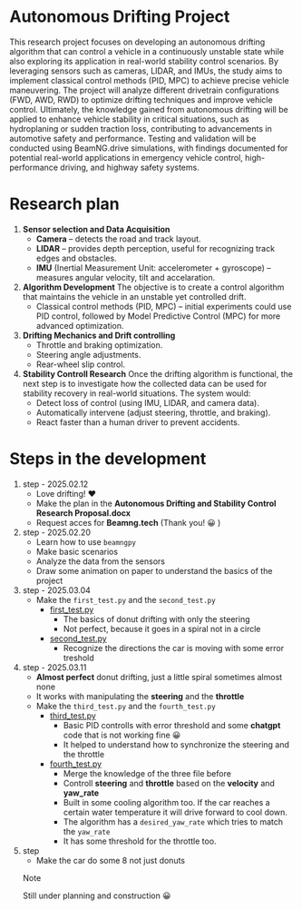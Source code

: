 # Autonomous Drifting Project

This research project focuses on developing an autonomous drifting algorithm that can control a vehicle in a continuously unstable state while also exploring its application in real-world stability control scenarios. By leveraging sensors such as cameras, LIDAR, and IMUs, the study aims to implement classical control methods (PID, MPC) to achieve precise vehicle maneuvering. The project will analyze different drivetrain configurations (FWD, AWD, RWD) to optimize drifting techniques and improve vehicle control. Ultimately, the knowledge gained from autonomous drifting will be applied to enhance vehicle stability in critical situations, such as hydroplaning or sudden traction loss, contributing to advancements in automotive safety and performance. Testing and validation will be conducted using BeamNG.drive simulations, with findings documented for potential real-world applications in emergency vehicle control, high-performance driving, and highway safety systems.

# Research plan

1. **Sensor selection and Data Acquisition**
    - __Camera__ – detects the road and track layout.
    - __LIDAR__ – provides depth perception, useful for recognizing track edges and obstacles.
    - __IMU__ (Inertial Measurement Unit: accelerometer + gyroscope) – measures angular velocity, tilt and accelaration.
2. **Algorithm Development**
    The objective is to create a control algorithm that maintains the vehicle in an unstable yet controlled drift.
    - Classical control methods (PID, MPC) – initial experiments could use PID control, followed by Model Predictive Control (MPC) for more advanced optimization.
3. **Drifting Mechanics and Drift controlling**
    - Throttle and braking optimization.
    - Steering angle adjustments.
    - Rear-wheel slip control.
4. **Stability Controll Research**
    Once the drifting algorithm is functional, the next step is to investigate how the collected data can be used for stability recovery in real-world situations. The system would:
    - Detect loss of control (using IMU, LIDAR, and camera data).
    - Automatically intervene (adjust steering, throttle, and braking).
    - React faster than a human driver to prevent accidents.

# Steps in the development

1. step - 2025.02.12
    - Love drifting! :heart:
    - Make the plan in the **Autonomous Drifting and Stability Control Research Proposal.docx**
    - Request acces for **Beamng.tech** (Thank you! :grinning: )
2. step - 2025.02.20
    - Learn how to use `beamngpy`
    - Make basic scenarios
    - Analyze the data from the sensors
    - Draw some animation on paper to understand the basics of the project
3. step - 2025.03.04
    - Make the `first_test.py` and the `second_test.py`
        - [first_test.py](https://github.com/badzso-boop/drifter/blob/main/first_test.py)
            - The basics of donut drifting with only the steering
            - Not perfect, because it goes in a spiral not in a circle
        - [second_test.py](https://github.com/badzso-boop/drifter/blob/main/second_test.py)
            - Recognize the directions the car is moving with some error treshold
4. step - 2025.03.11
    - __Almost perfect__ donut drifting, just a little spiral sometimes almost none
    - It works with manipulating the **steering** and the **throttle**
    - Make the `third_test.py` and the `fourth_test.py`
        - [third_test.py](https://github.com/badzso-boop/drifter/blob/main/third_test.py)
            - Basic PID controlls with error threshold and some __chatgpt__ code that is not working fine :grinning:
            - It helped to understand how to synchronize the steering and the throttle
        - [fourth_test.py](https://github.com/badzso-boop/drifter/blob/main/fourth_test.py)
            - Merge the knowledge of the three file before
            - Controll **steering** and **throttle** based on the __velocity__ and __yaw_rate__
            - Built in some cooling algorithm too. If the car reaches a certain water temperature it will drive forward to cool down.
            - The algorithm has a `desired_yaw_rate` which tries to match the `yaw_rate`
            - It has some threshold for the throttle too.
5. step
    - Make the car do some 8 not just donuts
    > [!NOTE]
    > Still under planning and construction :grinning: